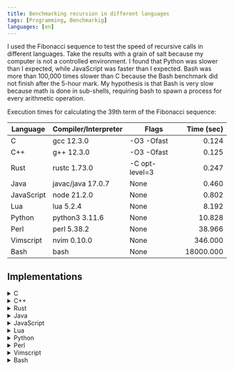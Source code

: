```yaml
---
title: Benchmarking recursion in different languages
tags: [Programming, Benchmarkig]
languages: [en]
---
```


I used the Fibonacci sequence to test the speed of recursive calls in different
languages. Take the results with a grain of salt because my computer is not a
controlled environment. I found that Python was slower than I expected, while
JavaScript was faster than I expected. Bash was more than 100,000 times
slower than C because the Bash benchmark did not finish after the 5-hour mark.
My hypothesis is that Bash is very slow because math is done in sub-shells,
requiring bash to spawn a process for every arithmetic operation.

Execution times for calculating the 39th term of the Fibonacci sequence:

| Language   | Compiler/Interpreter | Flags          | Time (sec)  |
| ---------- | -------------------- | -------------- | ----------: |
| C          | gcc 12.3.0           | -O3 -Ofast     |       0.124 |
| C++        | g++ 12.3.0           | -O3 -Ofast     |       0.125 |
| Rust       | rustc 1.73.0         | -C opt-level=3 |       0.247 |
| Java       | javac/java 17.0.7    | None           |       0.460 |
| JavaScript | node 21.2.0          | None           |       0.802 |
| Lua        | lua 5.2.4            | None           |       8.192 |
| Python     | python3 3.11.6       | None           |      10.828 |
| Perl       | perl 5.38.2          | None           |      38.966 |
| Vimscript  | nvim 0.10.0          | None           |     346.000 |
| Bash       | bash                 | None           |   18000.000 |

## Implementations

<details>
<summary>C</summary>
{% highlight c %}
{% include_relative assets/fibonacci.c %}
{% endhighlight %}
</details>

<details>
<summary>C++</summary>
{% highlight c++ %}
{% include_relative assets/fibonacci.cpp %}
{% endhighlight %}
</details>

<details>
<summary>Rust</summary>
{% highlight rust %}
{% include_relative assets/fibonacci.rs %}
{% endhighlight %}
</details>

<details>
<summary>Java</summary>
{% highlight java %}
{% include_relative assets/fibonacci.java %}
{% endhighlight %}
</details>

<details>
<summary>JavaScript</summary>
{% highlight javascript %}
{% include_relative assets/fibonacci.js %}
{% endhighlight %}
</details>

<details>
<summary>Lua</summary>
{% highlight lua %}
{% include_relative assets/fibonacci.lua %}
{% endhighlight %}
</details>

<details>
<summary>Python</summary>
{% highlight python %}
{% include_relative assets/fibonacci.py %}
{% endhighlight %}
</details>

<details>
<summary>Perl</summary>
{% highlight perl %}
{% include_relative assets/fibonacci.pl %}
{% endhighlight %}
</details>

<details>
<summary>Vimscript</summary>
{% highlight vimscript %}
{% include_relative assets/fibonacci.vim %}
{% endhighlight %}
</details>

<details>
<summary>Bash</summary>
{% highlight bash %}
{% include_relative assets/fibonacci.bash %}
{% endhighlight %}
</details>
